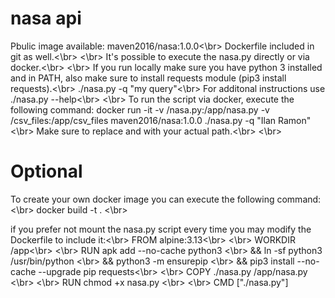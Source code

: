 # nasa api

Pbulic image available: maven2016/nasa:1.0.0<\br>
Dockerfile included in git as well.<\br>
<\br>
It's possible to execute the nasa.py directly or via docker.<\br>
<\br>
If you run locally make sure you have python 3 installed and in PATH, also make sure to install requests module (pip3 install requests).<\br>
./nasa.py -q "my query"<\br>
For additonal instructions use ./nasa.py --help<\br>
<\br>
To run the script via docker, execute the following command:
docker run -it -v <Full Path to File>/nasa.py:/app/nasa.py -v <Full Path to Folder>/csv_files:/app/csv_files maven2016/nasa:1.0.0 ./nasa.py -q "Ilan Ramon"<\br>
Make sure to replace <Full Path to File> and <Full Path to Folder> with your actual path.<\br>
<\br>
# Optional
To create your own docker image you can execute the following command:<\br>
docker build -t <your tag> . <\br>

if you prefer not mount the nasa.py script every time you may modify the Dockerfile to include it:<\br>
FROM alpine:3.13<\br>
<\br>
WORKDIR /app<\br>
<\br>
RUN apk add --no-cache python3 \<\br>
    && ln -sf python3 /usr/bin/python \<\br>
    && python3 -m ensurepip \<\br>
    && pip3 install --no-cache --upgrade pip requests<\br>
<\br>
COPY ./nasa.py /app/nasa.py  <\br>
<\br>
RUN chmod +x nasa.py <\br>
<\br>
CMD ["./nasa.py"]
